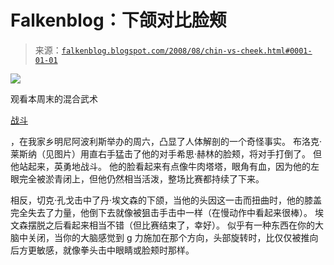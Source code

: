 <!--yml

类别：未分类

日期：2024-05-12 23:03:38

-->

# Falkenblog：下颌对比脸颊

> 来源：[`falkenblog.blogspot.com/2008/08/chin-vs-cheek.html#0001-01-01`](http://falkenblog.blogspot.com/2008/08/chin-vs-cheek.html#0001-01-01)

![](https://blogger.googleusercontent.com/img/b/R29vZ2xl/AVvXsEgLP8yWHYGjoIoDyUoUnwq4SKiL0G7g2wDNiNyGPuxWaOITAAfDCWSqZajKxe_1iiFkaCXm-oQ2CmiFjbVy5pl_iwUKZRW45HTrJpVP_1b7_WpRHrsz2rJ_zSQIBXqBvWvx8hPLsA/s1600-h/brock.jpg)

观看本周末的混合武术

[战斗](http://bleacherreport.com/articles/46227-ufc-87-seek-and-destroy-brock-lesnar-destroys-heath-herring)

，在我家乡明尼阿波利斯举办的周六，凸显了人体解剖的一个奇怪事实。 布洛克·莱斯纳（见图片）用直右手猛击了他的对手希思·赫林的脸颊，将对手打倒了。 但他站起来，英勇地战斗。 他的脸看起来有点像牛肉塔塔，眼角有血，因为他的左眼完全被淤青闭上，但他仍然相当活泼，整场比赛都持续了下来。

相反，切克·孔戈击中了丹·埃文森的下颌，当他的头因这一击而扭曲时，他的膝盖完全失去了力量，他倒下去就像被狙击手击中一样（在慢动作中看起来很棒）。 埃文森摆脱之后看起来相当不错（但比赛结束了，幸好）。 似乎有一种东西在你的大脑中关闭，当你的大脑感觉到 g 力施加在那个方向，头部旋转时，比仅仅被推向后方更敏感，就像拳头击中眼睛或脸颊时那样。
